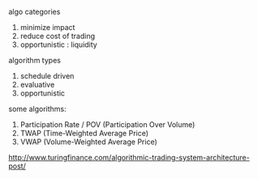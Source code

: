 
algo categories
1. minimize impact
2. reduce cost of trading
3. opportunistic : liquidity

algorithm types
1. schedule driven
2. evaluative
3. opportunistic

some algorithms:
1. Participation Rate / POV (Participation Over Volume)
2. TWAP (Time-Weighted Average Price)
3. VWAP (Volume-Weighted Average Price)


http://www.turingfinance.com/algorithmic-trading-system-architecture-post/
